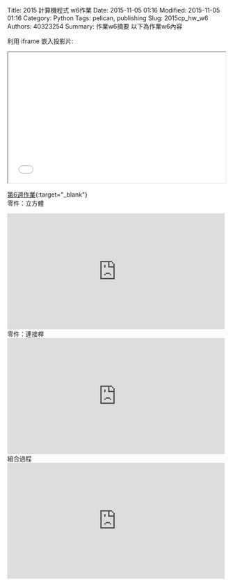Title: 2015 計算機程式 w6作業
Date: 2015-11-05 01:16
Modified: 2015-11-05 01:16
Category: Python
Tags: pelican, publishing
Slug: 2015cp_hw_w6
Authors: 40323254
Summary: 作業w6摘要
以下為作業w6內容

利用 iframe 嵌入投影片:

<iframe src="simplest4.html" width="500" height="300"></iframe>

[第6週作業](simplest4.html){:target="_blank"}
<br/>
零件：立方體

<iframe src="https://player.vimeo.com/video/151621632" width="500" height="266" frameborder="0" webkitallowfullscreen mozallowfullscreen allowfullscreen></iframe>  
<br/>
零件：連接桿

<iframe src="https://player.vimeo.com/video/151621631" width="500" height="266" frameborder="0" webkitallowfullscreen mozallowfullscreen allowfullscreen></iframe>  
<br/>
組合過程

<iframe src="https://player.vimeo.com/video/151621630" width="500" height="266" frameborder="0" webkitallowfullscreen mozallowfullscreen allowfullscreen></iframe>  
